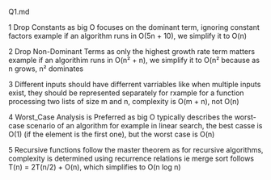 Q1.md

1 Drop Constants as big O focuses on the dominant term, ignoring constant factors example if an algorithm runs in O(5n + 10), we simplify it to O(n)


2 Drop Non-Dominant Terms as only the highest growth rate term matters example if an algorithim runs in O(n² + n), we simplify it to O(n² because as n grows, n² dominates

3 Different inputs should have differrent varriables like when multiple inputs exist, they should be represented separately for rxample for a function processing two lists of size m and n, complexity is O(m + n), not O(n)

4 Worst_Case Analysis is Preferred as big O typically describes the worst-case scenario of an algorithm for example in linear search, the best casse is O(1) (if the element is the first one), but the worst case is O(n)

5 Recursive functions follow the master theorem as for recursive algorithms, complexity is determined using recurrence relations ie merge sort follows T(n) = 2T(n/2) + O(n), which simplifies to O(n log n)


